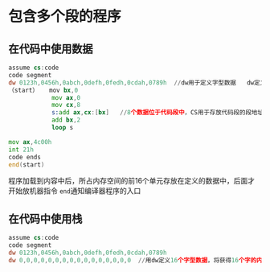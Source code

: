 包含多个段的程序
========
在代码中使用数据
-------
```asm
assume cs:code
code segment
dw 0123h,0456h,0abch,0defh,0fedh,0cdah,0789h  //dw用于定义字型数据   dw定义的数据位于代码段最开始，所以偏移地址为0
（start）   mov bx,0
            mov ax,0
            mov cx,8
            s:add ax,cx:[bx]   //8个数据位于代码段中，CS用于存放代码段的段地址
            add bx,2
            loop s

mov ax,4c00h
int 21h
code ends
end(start)
```

程序加载到内容中后，所占内存空间的前16个单元存放在定义的数据中，后面才开始放机器指令
`end`通知编译器程序的入口

在代码中使用栈
-------
```asm
assume cs:code
code segment
dw 0123h,0456h,0abch,0defh,0fedh,0cdah,0789h 
dw 0,0,0,0,0,0,0,0,0,0,0,0,0,0,0,0  //用dw定义16个字型数据，将获得16个字的内存空间，存放之前的16个数据，后面的程序把这段空间当作栈
```



